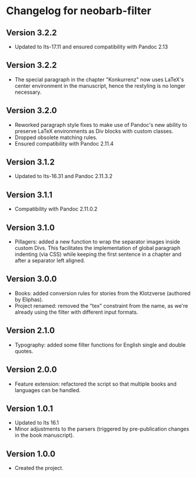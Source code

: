 # Changelog for neobarb-filter

## Version 3.2.2
- Updated to lts-17.11 and ensured compatibility with Pandoc 2.13

## Version 3.2.2
- The special paragraph in the chapter "Konkurrenz" now uses LaTeX's 
  center environment in the manuscript, hence the restyling is no longer
  necessary.

## Version 3.2.0
- Reworked paragraph style fixes to make use of Pandoc's
  new ability to preserve LaTeX environments as Div blocks with
  custom classes.
- Dropped obsolete matching rules.
- Ensured compatibility with Pandoc 2.11.4

## Version 3.1.2
- Updated to lts-16.31 and Pandoc 2.11.3.2

## Version 3.1.1
- Compatibility with Pandoc 2.11.0.2

## Version 3.1.0
- Pillagers: added a new function to wrap the separator images inside custom Divs.
  This facilitates the implementation of global paragraph indenting (via CSS)
  while keeping the first sentence in a chapter and after a separator left aligned.

## Version 3.0.0
- Books: added conversion rules for stories from the Klotzverse (authored by Eliphas).
- Project renamed: removed the "tex" constraint from the name, as we're already using the filter with different input formats.

## Version 2.1.0
- Typography: added some filter functions for English single and double quotes.

## Version 2.0.0
- Feature extension: refactored the script so that multiple books and languages can be handled.

## Version 1.0.1
- Updated to lts 16.1
- Minor adjustments to the parsers (triggered by pre-publication changes in the book manuscript).

## Version 1.0.0

- Created the project.
